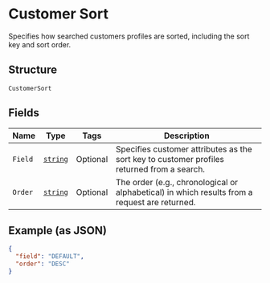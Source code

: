 
# Customer Sort

Specifies how searched customers profiles are sorted, including the sort key and sort order.

## Structure

`CustomerSort`

## Fields

| Name | Type | Tags | Description |
|  --- | --- | --- | --- |
| `Field` | [`string`](../../doc/models/customer-sort-field.md) | Optional | Specifies customer attributes as the sort key to customer profiles returned from a search. |
| `Order` | [`string`](../../doc/models/sort-order.md) | Optional | The order (e.g., chronological or alphabetical) in which results from a request are returned. |

## Example (as JSON)

```json
{
  "field": "DEFAULT",
  "order": "DESC"
}
```

